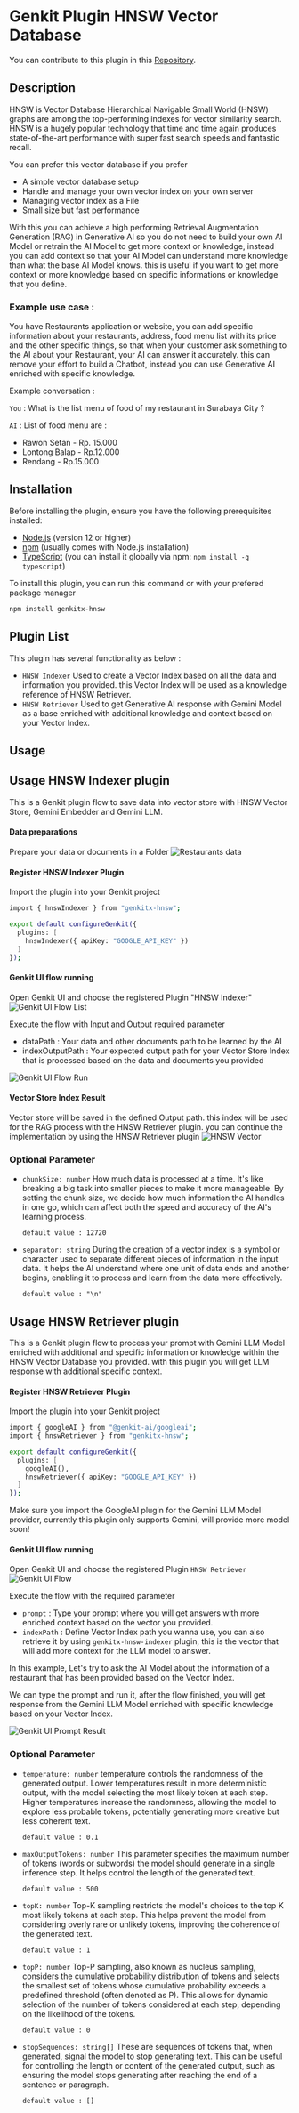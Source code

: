 # Genkit Plugin HNSW Vector Database
You can contribute to this plugin in this [Repository](https://github.com/retzd-tech/genkitx-hnsw).

## Description
HNSW is Vector Database Hierarchical Navigable Small World (HNSW) graphs are among the top-performing indexes for vector similarity search. HNSW is a hugely popular technology that time and time again produces state-of-the-art performance with super fast search speeds and fantastic recall.

You can prefer this vector database if you prefer
- A simple vector database setup
- Handle and manage your own vector index on your own server
- Managing vector index as a File
- Small size but fast performance

With this you can achieve a high performing Retrieval Augmentation Generation (RAG) in Generative AI so you do not need to build your own AI Model or retrain the AI Model to get more context or knowledge, instead you can add context so that your AI Model can understand more knowledge than what the base AI Model knows. this is useful if you want to get more context or more knowledge based on specific informations or knowledge that you define.

### Example use case :
You have Restaurants application or website, you can add specific information about your restaurants, address, food menu list with its price and the other specific things, so that when your customer ask something to the AI about your Restaurant, your AI can answer it accurately. this can remove your effort to build a Chatbot, instead you can use Generative AI enriched with specific knowledge.

Example conversation :

`You` : What is the list menu of food of my restaurant in Surabaya City ?

`AI` : List of food menu are :
- Rawon Setan - Rp. 15.000
- Lontong Balap - Rp.12.000
- Rendang - Rp.15.000

## Installation
Before installing the plugin, ensure you have the following prerequisites installed:
- [Node.js](https://nodejs.org/) (version 12 or higher)
- [npm](https://www.npmjs.com/) (usually comes with Node.js installation)
- [TypeScript](https://www.typescriptlang.org/) (you can install it globally via npm: `npm install -g typescript`)

To install this plugin, you can run this command or with your prefered package manager

```bash
npm install genkitx-hnsw
```

## Plugin List
This plugin has several functionality as below :
- `HNSW Indexer`
  Used to create a Vector Index based on all the data and information you provided. this Vector Index will be used as a knowledge reference of HNSW Retriever.
- `HNSW Retriever`
  Used to get Generative AI response with Gemini Model as a base enriched with additional knowledge and context based on your Vector Index.

## Usage

## Usage HNSW Indexer plugin
This is a Genkit plugin flow to save data into vector store with HNSW Vector Store, Gemini Embedder and Gemini LLM.

#### Data preparations
Prepare your data or documents in a Folder
![Restaurants data](https://github.com/retzd-tech/genkitx-hnsw-indexer/blob/main/assets/restaurants-data.png?raw=true)

#### Register HNSW Indexer Plugin
Import the plugin into your Genkit project
```bash
import { hnswIndexer } from "genkitx-hnsw";

export default configureGenkit({
  plugins: [
    hnswIndexer({ apiKey: "GOOGLE_API_KEY" })
  ]
});
```

#### Genkit UI flow running
Open Genkit UI and choose the registered Plugin "HNSW Indexer"
![Genkit UI Flow List](https://github.com/retzd-tech/genkitx-hnsw-indexer/blob/main/assets/genkit-ui-flow.png?raw=true)

Execute the flow with Input and Output required parameter
- dataPath : Your data and other documents path to be learned by the AI
- indexOutputPath : Your expected output path for your Vector Store Index that is processed based on the data and documents you provided

![Genkit UI Flow Run](https://github.com/retzd-tech/genkitx-hnsw-indexer/blob/main/assets/genkit-ui-flow-plugin.png?raw=true)

#### Vector Store Index Result
Vector store will be saved in the defined Output path. this index will be used for the RAG process with the HNSW Retriever plugin. you can continue the implementation by using the HNSW Retriever plugin 
![HNSW Vector](https://github.com/retzd-tech/genkitx-hnsw-indexer/blob/main/assets/vector-result.png?raw=true)

### Optional Parameter
  - `chunkSize: number`
  How much data is processed at a time. It's like breaking a big task into smaller pieces to make it more manageable. By setting the chunk size, we decide how much information the AI handles in one go, which can affect both the speed and accuracy of the AI's learning process.

    `default value : 12720`
  - `separator: string`
  During the creation of a vector index is a symbol or character used to separate different pieces of information in the input data. It helps the AI understand where one unit of data ends and another begins, enabling it to process and learn from the data more effectively.

    `default value : "\n"`

## Usage HNSW Retriever plugin
This is a Genkit plugin flow to process your prompt with Gemini LLM Model enriched with additional and specific information or knowledge within the HNSW Vector Database you provided. with this plugin you will get LLM response with additional specific context.


#### Register HNSW Retriever Plugin
Import the plugin into your Genkit project
```bash
import { googleAI } from "@genkit-ai/googleai";
import { hnswRetriever } from "genkitx-hnsw";

export default configureGenkit({
  plugins: [
    googleAI(),
    hnswRetriever({ apiKey: "GOOGLE_API_KEY" })
  ]
});
```
Make sure you import the GoogleAI plugin for the Gemini LLM Model provider, currently this plugin only supports Gemini, will provide more model soon!

#### Genkit UI flow running
Open Genkit UI and choose the registered Plugin `HNSW Retriever`
![Genkit UI Flow](https://github.com/retzd-tech/genkit-hnsw/blob/main/assets/flows-list.png?raw=true)

Execute the flow with the required parameter
- `prompt` : Type your prompt where you will get answers with more enriched context based on the vector you provided.
- `indexPath` : Define Vector Index path you wanna use, you can also retrieve it by using `genkitx-hnsw-indexer` plugin, this is the vector that will add more context for the LLM model to answer.

In this example, Let's try to ask the AI Model about the information of a restaurant that has been provided based on the Vector Index.

We can type the prompt and run it, after the flow finished, you will get response from the Gemini LLM Model enriched with specific knowledge based on your Vector Index.

![Genkit UI Prompt Result](https://github.com/retzd-tech/genkit-hnsw/blob/main/assets/prompt-result.png?raw=true)

### Optional Parameter
  - `temperature: number`
  temperature controls the randomness of the generated output. Lower temperatures result in more deterministic output, with the model selecting the most likely token at each step. Higher temperatures increase the randomness, allowing the model to explore less probable tokens, potentially generating more creative but less coherent text.

    `default value : 0.1`
  - `maxOutputTokens: number`
  This parameter specifies the maximum number of tokens (words or subwords) the model should generate in a single inference step. It helps control the length of the generated text.

    `default value : 500`
  - `topK: number`
  Top-K sampling restricts the model's choices to the top K most likely tokens at each step. This helps prevent the model from considering overly rare or unlikely tokens, improving the coherence of the generated text.

    `default value : 1`
  - `topP: number`
  Top-P sampling, also known as nucleus sampling, considers the cumulative probability distribution of tokens and selects the smallest set of tokens whose cumulative probability exceeds a predefined threshold (often denoted as P). This allows for dynamic selection of the number of tokens considered at each step, depending on the likelihood of the tokens.

    `default value : 0`
  - `stopSequences: string[]`
  These are sequences of tokens that, when generated, signal the model to stop generating text. This can be useful for controlling the length or content of the generated output, such as ensuring the model stops generating after reaching the end of a sentence or paragraph.

    `default value : []`
